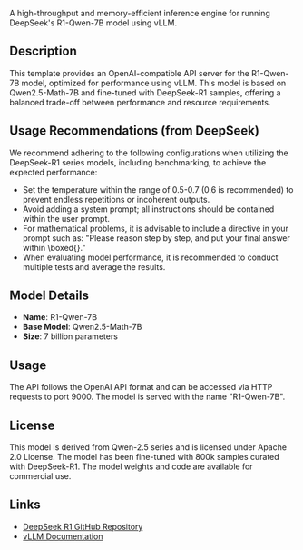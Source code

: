 A high-throughput and memory-efficient inference engine for running DeepSeek's R1-Qwen-7B model using vLLM.

## Description

This template provides an OpenAI-compatible API server for the R1-Qwen-7B model, optimized for performance using vLLM. This model is based on Qwen2.5-Math-7B and fine-tuned with DeepSeek-R1 samples, offering a balanced trade-off between performance and resource requirements.

## Usage Recommendations (from DeepSeek)

We recommend adhering to the following configurations when utilizing the DeepSeek-R1 series models, including benchmarking, to achieve the expected performance:

- Set the temperature within the range of 0.5-0.7 (0.6 is recommended) to prevent endless repetitions or incoherent outputs.
- Avoid adding a system prompt; all instructions should be contained within the user prompt.
- For mathematical problems, it is advisable to include a directive in your prompt such as: "Please reason step by step, and put your final answer within \boxed{}."
- When evaluating model performance, it is recommended to conduct multiple tests and average the results.

## Model Details

- **Name**: R1-Qwen-7B
- **Base Model**: Qwen2.5-Math-7B
- **Size**: 7 billion parameters

## Usage

The API follows the OpenAI API format and can be accessed via HTTP requests to port 9000. The model is served with the name "R1-Qwen-7B".

## License

This model is derived from Qwen-2.5 series and is licensed under Apache 2.0 License. The model has been fine-tuned with 800k samples curated with DeepSeek-R1. The model weights and code are available for commercial use.

## Links

- [DeepSeek R1 GitHub Repository](https://github.com/deepseek-ai/DeepSeek-R1)
- [vLLM Documentation](https://github.com/vllm-project/vllm) 